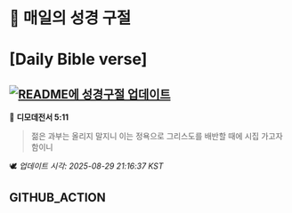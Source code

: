 # 🙏 매일의 성경 구절
# [Daily Bible verse]
## [![README에 성경구절 업데이트](https://github.com/DONGSUKA/first_test/actions/workflows/update-readme-bible.yml/badge.svg)](https://github.com/DONGSUKA/first_test/actions/workflows/update-readme-bible.yml)
<!-- START_BIBLE_VERSE -->
📖 **디모데전서 5:11**
> 젊은 과부는 올리지 말지니 이는 정욕으로 그리스도를 배반할 때에 시집 가고자 함이니

🕊️ _업데이트 시각: 2025-08-29 21:16:37 KST_
  <!-- END_BIBLE_VERSE -->
## GITHUB_ACTION

